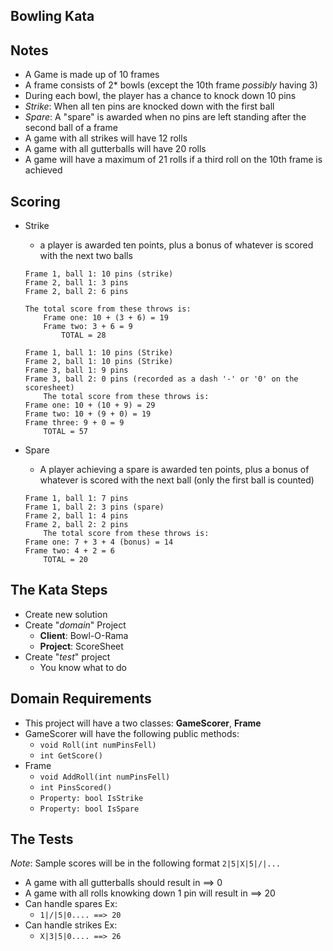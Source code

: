 Bowling Kata
----

Notes
----
* A Game is made up of 10 frames
* A frame consists of 2* bowls (except the 10th frame _possibly_ having 3)
* During each bowl, the player has a chance to knock down 10 pins
* _Strike_: When all ten pins are knocked down with the first ball
* _Spare_: A "spare" is awarded when no pins are left standing after the second ball of a frame
* A game with all strikes will have 12 rolls
* A game with all gutterballs will have 20 rolls
* A game will have a maximum of 21 rolls if a third roll on the 10th frame is achieved

Scoring
----
* Strike
	* a player is awarded ten points, plus a bonus of whatever is scored with the next two balls
	```
	Frame 1, ball 1: 10 pins (strike)
	Frame 2, ball 1: 3 pins
	Frame 2, ball 2: 6 pins

	The total score from these throws is:
		Frame one: 10 + (3 + 6) = 19
		Frame two: 3 + 6 = 9
			TOTAL = 28
	```

	```
	Frame 1, ball 1: 10 pins (Strike)
	Frame 2, ball 1: 10 pins (Strike)
	Frame 3, ball 1: 9 pins
	Frame 3, ball 2: 0 pins (recorded as a dash '-' or '0' on the scoresheet)
		The total score from these throws is:
	Frame one: 10 + (10 + 9) = 29
	Frame two: 10 + (9 + 0) = 19
	Frame three: 9 + 0 = 9
		TOTAL = 57
	```
* Spare
	* A player achieving a spare is awarded ten points, plus a bonus of whatever is 
	scored with the next ball (only the first ball is counted)

	```
	Frame 1, ball 1: 7 pins
	Frame 1, ball 2: 3 pins (spare)
	Frame 2, ball 1: 4 pins
	Frame 2, ball 2: 2 pins
		The total score from these throws is:
	Frame one: 7 + 3 + 4 (bonus) = 14
	Frame two: 4 + 2 = 6
		TOTAL = 20
	```

The Kata Steps
----
* Create new solution
* Create "_domain_" Project
	* **Client**: Bowl-O-Rama
	* **Project**: ScoreSheet
* Create "_test_" project
	* You know what to do

Domain Requirements
----
* This project will have a two classes: **GameScorer**, **Frame**
* GameScorer will have the following public methods:
	* ```void Roll(int numPinsFell)```
	* ```int GetScore()```
* Frame
	* ```void AddRoll(int numPinsFell)```
	* ```int PinsScored()```
	* ```Property: bool IsStrike```
	* ```Property: bool IsSpare```

The Tests
----
_Note_: Sample scores will be in the following format ```2|5|X|5|/|...```
* A game with all gutterballs should result in ==> 0
* A game with all rolls knowking down 1 pin will result in ==> 20
* Can handle spares Ex:
	* ```1|/|5|0.... ==> 20```
* Can handle strikes Ex:
	* ```X|3|5|0.... ==> 26```
